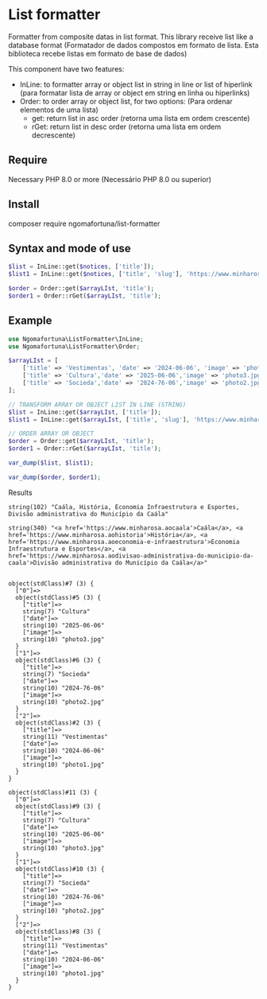 # List formatter
Formatter from composite datas in list format. This library receive list like a database format (Formatador de dados compostos em formato de lista. Esta biblioteca recebe listas em formato de base de dados)


This component have two features:
- InLine: to formatter array or object list in string in line or list of hiperlink 
  (para formatar lista de array or object em string en linha ou hiperlinks)
- Order: to order array or object list, for two options:
  (Para ordenar elementos de uma lista)
    - get: return list in asc order (retorna uma lista em ordem crescente)
    - rGet: return list in desc order (retorna uma lista em ordem decrescente)

## Require
Necessary PHP 8.0 or more (Necessário PHP 8.0 ou superior)

## Install
composer require ngomafortuna/list-formatter

## Syntax and mode of use
```php
$list = InLine::get($notices, ['title']);
$list1 = InLine::get($notices, ['title', 'slug'], 'https://www.minharosa.ao');

$order = Order::get($arrayLIst, 'title');
$order1 = Order::rGet($arrayLIst, 'title');
```

## Example
```php
use Ngomafortuna\ListFormatter\InLine;
use Ngomafortuna\ListFormatter\Order;

$arrayLIst = [
    ['title' => 'Vestimentas', 'date' => '2024-06-06', 'image' => 'photo1.jpg'],
    ['title' => 'Cultura','date' => '2025-06-06','image' => 'photo3.jpg'],
    ['title' => 'Socieda','date' => '2024-76-06','image' => 'photo2.jpg']
];

// TRANSFORM ARRAY OR OBJECT LIST IN LINE (STRING)
$list = InLine::get($arrayLIst, ['title']);
$list1 = InLine::get($arrayLIst, ['title', 'slug'], 'https://www.minharosa.ao');

// ORDER ARRAY OR OBJECT
$order = Order::get($arrayLIst, 'title');
$order1 = Order::rGet($arrayLIst, 'title');

var_dump($list, $list1);

var_dump($order, $order1);
```

Results
```shell
string(102) "Caála, História, Economia Infraestrutura e Esportes, Divisão administrativa do Município da Caála"

string(340) "<a href='https://www.minharosa.aocaala'>Caála</a>, <a href='https://www.minharosa.aohistoria'>História</a>, <a href='https://www.minharosa.aoeconomia-e-infraestrutura'>Economia Infraestrutura e Esportes</a>, <a href='https://www.minharosa.aodivisao-administrativa-do-municipio-da-caala'>Divisão administrativa do Município da Caála</a>"


object(stdClass)#7 (3) {
  ["0"]=>
  object(stdClass)#5 (3) {
    ["title"]=>
    string(7) "Cultura"
    ["date"]=>
    string(10) "2025-06-06"
    ["image"]=>
    string(10) "photo3.jpg"
  }
  ["1"]=>
  object(stdClass)#6 (3) {
    ["title"]=>
    string(7) "Socieda"
    ["date"]=>
    string(10) "2024-76-06"
    ["image"]=>
    string(10) "photo2.jpg"
  }
  ["2"]=>
  object(stdClass)#2 (3) {
    ["title"]=>
    string(11) "Vestimentas"
    ["date"]=>
    string(10) "2024-06-06"
    ["image"]=>
    string(10) "photo1.jpg"
  }
}

object(stdClass)#11 (3) {
  ["0"]=>
  object(stdClass)#9 (3) {
    ["title"]=>
    string(7) "Cultura"
    ["date"]=>
    string(10) "2025-06-06"
    ["image"]=>
    string(10) "photo3.jpg"
  }
  ["1"]=>
  object(stdClass)#10 (3) {
    ["title"]=>
    string(7) "Socieda"
    ["date"]=>
    string(10) "2024-76-06"
    ["image"]=>
    string(10) "photo2.jpg"
  }
  ["2"]=>
  object(stdClass)#8 (3) {
    ["title"]=>
    string(11) "Vestimentas"
    ["date"]=>
    string(10) "2024-06-06"
    ["image"]=>
    string(10) "photo1.jpg"
  }
}
```



